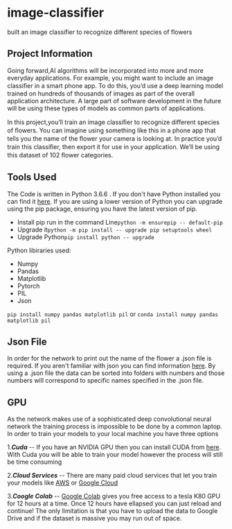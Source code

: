 # image-classifier
built an image classifier to recognize different species of flowers

## Project Information
Going forward,AI algorithms will be incorporated into more and more everyday applications. For example, you might want to include an image classiﬁer in a smart phone app. To do this, you’d use a deep learning model trained on hundreds of thousands of images as part of the overall application architecture. A large part of software development in the future will be using these types of models as common parts of applications. 

In this project,you’ll train an image classiﬁer to recognize different species of ﬂowers. You can imagine using something like this in a phone app that tells you the name of the ﬂower your camera is looking at. In practice you’d train this classiﬁer, then export it for use in your application. We’ll be using this dataset of 102 ﬂower categories.

## Tools Used
The Code is written in Python 3.6.6 . If you don't have Python installed you can find it [here](https://www.python.org/downloads/). If you are using a lower version of Python you can upgrade using the pip package, ensuring you have the latest version of pip.

* Install pip run in the command Line`python -m ensurepip -- default-pip`
* Upgrade it`python -m pip install -- upgrade pip setuptools wheel`
* Upgrade Python`pip install python -- upgrade`

Python libiraries used:
* Numpy
* Pandas 
* Matplotlib
* Pytorch
* PIL
* Json

`pip install numpy pandas matplotlib pil` or `conda install numpy pandas matplotlib pil`

## Json File
In order for the network to print out the name of the flower a .json file is required. If you aren't familiar with json you can find information [here](https://www.json.org/). By using a .json file the data can be sorted into folders with numbers and those numbers will correspond to specific names specified in the .json file.

## GPU
As the network makes use of a sophisticated deep convolutional neural network the training process is impossible to be done by a common laptop. In order to train your models to your local machine you have three options

1.<strong>_Cuda_</strong> -- If you have an NVIDIA GPU then you can install CUDA from [here](https://developer.nvidia.com/cuda-downloads). With Cuda you will be able to train your model however the process will still be time consuming

2.<strong>_Cloud Services_</strong> -- There are many paid cloud services that let you train your models like [AWS](https://aws.amazon.com/fr/) or [Google Cloud](https://cloud.google.com/)

3.<strong>_Coogle Colab_</strong> -- [Google Colab](https://colab.research.google.com/) gives you free access to a tesla K80 GPU for 12 hours at a time. Once 12 hours have ellapsed you can just reload and continue! The only limitation is that you have to upload the data to Google Drive and if the dataset is massive you may run out of space.
